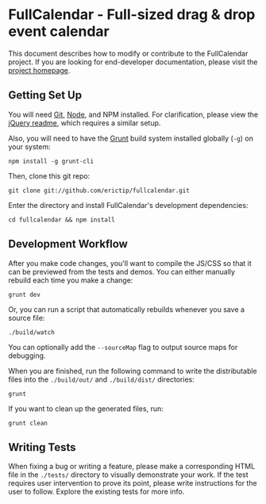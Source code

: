 
FullCalendar - Full-sized drag & drop event calendar
====================================================

This document describes how to modify or contribute to the FullCalendar project.
If you are looking for end-developer documentation, please visit
the [project homepage](http://arshaw.com/fullcalendar/).


Getting Set Up
--------------

You will need [Git](http://git-scm.com/), [Node](http://nodejs.org/), and NPM installed.
For clarification, please view the
[jQuery readme](https://github.com/jquery/jquery/blob/master/README.md#what-you-need-to-build-your-own-jquery),
which requires a similar setup.

Also, you will need to have the [Grunt](http://gruntjs.com/) build system installed globally (`-g`) on your system:

	npm install -g grunt-cli

Then, clone this git repo:

	git clone git://github.com/erictip/fullcalendar.git

Enter the directory and install FullCalendar's development dependencies:

	cd fullcalendar && npm install


Development Workflow
--------------------

After you make code changes, you'll want to compile the JS/CSS so that it can be previewed from the tests and demos.
You can either manually rebuild each time you make a change:

	grunt dev

Or, you can run a script that automatically rebuilds whenever you save a source file:

	./build/watch

You can optionally add the `--sourceMap` flag to output source maps for debugging.

When you are finished, run the following command to write the distributable files into the `./build/out/`
and `./build/dist/` directories:

	grunt

If you want to clean up the generated files, run:

	grunt clean


Writing Tests
-------------

When fixing a bug or writing a feature, please make a corresponding HTML file in the `./tests/` directory
to visually demonstrate your work. If the test requires user intervention to prove its point, please write
instructions for the user to follow. Explore the existing tests for more info.
